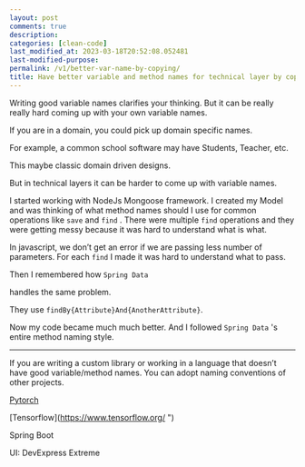 ```yaml
---
layout: post
comments: true
description:
categories: [clean-code]
last_modified_at: 2023-03-18T20:52:08.052481
last-modified-purpose:
permalink: /v1/better-var-name-by-copying/
title: Have better variable and method names for technical layer by copying others
---
```


Writing good variable names clarifies your thinking. But it can be really really hard coming up with your own variable names.

If you are in a domain, you could pick up domain specific names.

For example, a common school software may have Students, Teacher, etc.

This maybe classic domain driven designs.

But in technical layers it can be harder to come up with variable names.

I started working with NodeJs Mongoose framework. I created my Model and was thinking of what method names should I use for common operations like `save` and `find` . There were multiple `find` operations and they were getting messy because it was hard to understand what is what.

In javascript, we don’t get an error if we are passing less number of parameters. For each `find` I made it was hard to understand what to pass.

Then I remembered how `Spring Data`

handles the same problem.

They use `findBy{Attribute}And{AnotherAttribute}`.

Now my code became much much better. And I followed `Spring Data` 's entire method naming style.

---

If you are writing a custom library or working in a language that doesn’t have good variable/method names. You can adopt naming conventions of other projects.

[Pytorch](https://pytorch.org/)

[Tensorflow](https://www.tensorflow.org/ ")

Spring Boot

UI: DevExpress Extreme